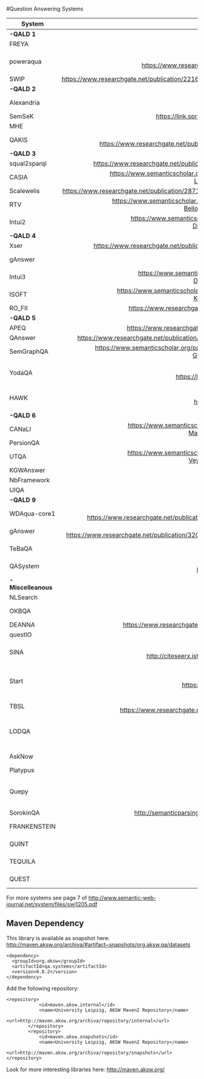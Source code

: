 #Question Answering Systems

| System        |                   Webservice URI + Paper                 | Comment                   | Included|
|---------------|:-------------------------------------------------:|---------------------------|---------|
| **-QALD 1** |
| FREYA         | https://gate.ac.uk/sale/eswc10/freya-main.pdf     |                           |         |
| poweraqua     | http://poweraqua.open.ac.uk:8080/poweraqua <br>  https://www.researchgate.net/publication/42790071_PowerAqua_Fishing_the_Semantic_Web     |  webservice not reachable |    |
| SWIP          |         https://www.researchgate.net/publication/221649043_An_Easy_Way_of_Expressing_Conceptual_Graph_Queries_from_Keywords_and_Query_Patterns  |    |      |
| **-QALD 2** |
| Alexandria    | http://alexandria.neofonie.de/  <br> http://ceur-ws.org/Vol-913/06_ILD2012.pdf  |                           |         |
| SemSeK        | https://link.springer.com/chapter/10.1007/978-3-642-35173-0_26#enumeration    |                           |         |
| MHE           |                                                   |                           |         |
| QAKIS         | http://qakis.org/qakis2/  <br> https://www.researchgate.net/publication/282066121_QAKiS_an_Open_Domain_QA_System_based_on_Relational_Patterns  |      |    X    |
| **-QALD 3** |
| squal2sparql  | https://www.researchgate.net/publication/278815711_squall2sparql_a_Translator_from_Controlled_English_to_Full_SPARQL_11  |                           |         |
| CASIA         | https://www.semanticscholar.org/paper/CASIA%40QALD-3%3A-A-Question-Answering-System-over-Data-He-Liu/3490d0610484b676b0270a3136e3ca819ea22d79  |    |         |
| Scalewelis    | https://www.researchgate.net/publication/287191428_Scalewelis_a_Scalable_Query-based_Faceted_Search_System_on_Top_of_SPARQL_Endpoints  |   |         |
| RTV           | https://www.semanticscholar.org/paper/A-HMM-based\-Approach-to-Question-Answering-against-Giannone-Bellomaria/b23ba3d793a388d62b391041e75c74582abc05dc  |  |         |
| Intui2        | https://www.semanticscholar.org/paper/Intui2%3A-A-Prototype-System-for-Question-Answering-Dima/34b8e73acb359408a4e8b5a1804718ef9d7ebe95  |                           |     |
| **-QALD 4** |
| Xser          | https://www.researchgate.net/publication/289608715_Answering_Natural_Language_Questions_via_Phrasal_Semantic_Parsing  |                           |         |
| gAnswer       | http://59.108.48.18:8080/gAnswer/ganswer.jsp <br> https://dl.acm.org/citation.cfm?id=2610525      |                           |         |
| Intui3        | https://www.semanticscholar.org/paper/Answering-Natural-Language-Questions-with-Intui3-Dima/4bd4eae119925d6e690741ee0c42f1fb5a1e79bd   |   |         |
| ISOFT         | https://www.semanticscholar.org/paper/ISOFT-at-QALD-5%3A-Hybrid-Question-Answering-System-Park-Kown/b0f87df4d03a12635c26be042deafee5298ce815  |   |         |
| RO_FII        | https://www.researchgate.net/publication/278798193_Question_answering_over_linked_data_QALD-4   |                           |         |
| **-QALD 5** |
| APEQ          | https://www.researchgate.net/publication/282124138_Question_Answering_over_Linked_Data_QALD-5  |                           |         |
| QAnswer       | https://www.researchgate.net/publication/289674143_QAnswer_-_Enhanced_Entity_Matching_for_Question_Answering_over_Linked_Data  |                           |         |
| SemGraphQA    | https://www.semanticscholar.org/paper/SemGraphQA%40QALD5%3A-LIMSI-participation-at-QALD5%40CLEF-Beaumont-Grau/59e5b01f7a634218cace37c47484073bbdd25138  | |         |
| YodaQA        | http://live.ailao.eu/  <br> https://link.springer.com/chapter/10.1007/978-3-319-24027-5_20           | webservice not working    |     X   |
| HAWK          | http://hawk.aksw.org/  <br> http://svn.aksw.org/papers/2015/CLEF_HAWK/public.pdf                     | webservice not working    |     X   |
| **-QALD 6** |
| CANaLI        | https://www.semanticscholar.org/paper/CANaLI-%3A-A-System-for-Answering-Controlled-Natural-Mazzeo/c6969050cb51de2e6e7b4da1a11f7561855ccd76  |  |         |
| PersionQA     |                                                   |                           |         |
| UTQA          | https://www.semanticscholar.org/paper/Cross-Lingual-Question-Answering-Using-Common-Space-Veyseh/1e14be498f5a5618d671375b59e19c00bb67125e   |             |         |
| KGWAnswer     |                                                   |                           |         |
| NbFramework   |                                                   |                           |         |
| UIQA          |                                                   |                           |         |
| **-QALD 9** |
| WDAqua-core1  | http://qanswer-frontend.univ-st-etienne.fr/ <br> https://www.researchgate.net/publication/323772290_WDAqua-core1_A_Question_Answering_service_for_RDF_Knowledge_Bases | |X |
| gAnswer       | http://ganswer.gstore-pku.com/ <br> https://www.researchgate.net/publication/320635589_Answering_Natural_Language_Questions_by_Subgraph_Matching_over_Knowledge_Graphs | |X|
| TeBaQA        | http://139.18.2.39:8187/ <br> https://github.com/dice-group/TeBaQA                         |                           |     X   |
| QASystem      | http://qald-beta.cs.upb.de:80/gerbil   <br>  https://github.com/LukasBluebaum/QALD-Mini-Project          |                           |     X   |
| **-Miscelleanous** |
| NLSearch      | https://wikidata.metaphacts.com/resource/NLSearch |                           |         |
| OKBQA         | http://ws.okbqa.org/wui-2016/  <br> http://doc.okbqa.org/overview/v1/                   |                           |     X   |
| DEANNA        | https://www.researchgate.net/publication/267557990_Natural_Language_Questions_for_the_Web_of_Data    |                           |         |
| questIO       |                                                   |                           |         |
| SINA          | http://sina.aksw.org/ <br> http://citeseerx.ist.psu.edu/viewdoc/download?doi=10.1.1.685.5024&rep=rep1&type=pdf    | webservice not reachable  |     X   |
| Start         | http://start.csail.mit.edu/index.php  <br> https://groups.csail.mit.edu/infolab/publications/Katz-RIAO97.pdf            | non-uniform answer format |     X   |
| TBSL          | http://linkedspending.aksw.org/tbsl/ <br> https://www.researchgate.net/publication/254008885_Template-based_question_answering_over_RDF_data   | unstable        |         |
| LODQA         | http://lodqa.org/                                 | only searches for datasets|         |
| AskNow        | https://asknowdemo.sda.tech/  <br> http://jens-lehmann.org/files/2016/eswc_asknow.pdf                    |                           |     X   |
| Platypus      | https://projetpp.github.io/demo.html              |                           |     X   |
| Quepy         | http://quepy.machinalis.com/   <br> https://github.com/narphorium/quepy                   | non-uniform answer format |     X   |
| SorokinQA     | http://semanticparsing.ukp.informatik.tu-darmstadt.de:5000/question-answering/static/index.html  | very slow                 |     X   |
| FRANKENSTEIN  | http://frankenstein.qanary-qa.com/  <br> https://dl.acm.org/citation.cfm?id=3186023                   |  |     X   |
| QUINT         | https://gate.d5.mpi-inf.mpg.de/quint/quint   <br> https://www.aclweb.org/anthology/D17-2011/                   |  |     X   |
| TEQUILA       | https://gate.d5.mpi-inf.mpg.de/tequila/   <br> https://arxiv.org/abs/1908.03650                 |  |     X   |
| QUEST         | https://quest-sys.mpi-inf.mpg.de/     <br> https://arxiv.org/abs/1908.00469               |  |     X   |

For more systems see page 7 of http://www.semantic-web-journal.net/system/files/swj1205.pdf


## Maven Dependency
This library is available as snapshot here: http://maven.aksw.org/archiva/#artifact~snapshots/org.aksw.qa/datasets

```
<dependency>
  <groupId>org.aksw</groupId>
  <artifactId>qa.systems</artifactId>
  <version>0.0.2</version>
</dependency>
```
Add the following repository:
```
<repository>
			<id>maven.aksw.internal</id>
			<name>University Leipzig, AKSW Maven2 Repository</name>
			<url>http://maven.aksw.org/archiva/repository/internal</url>
		</repository>
		<repository>
			<id>maven.aksw.snapshots</id>
			<name>University Leipzig, AKSW Maven2 Repository</name>
			<url>http://maven.aksw.org/archiva/repository/snapshots</url>
</repository>
```

Look for more interesting libraries here: http://maven.aksw.org/
